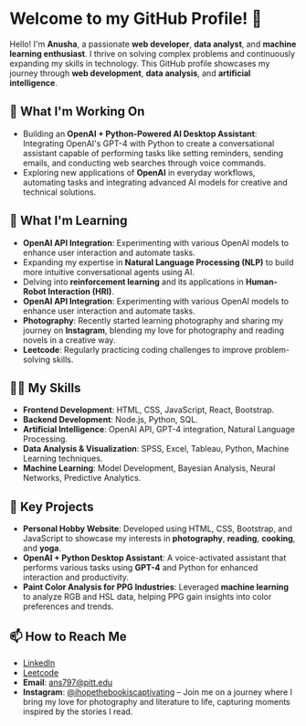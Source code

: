 
# Welcome to my GitHub Profile! 👋

Hello! I'm **Anusha**, a passionate **web developer**, **data analyst**, and **machine learning enthusiast**. I thrive on solving complex problems and continuously expanding my skills in technology. This GitHub profile showcases my journey through **web development**, **data analysis**, and **artificial intelligence**.

## 🔭 What I'm Working On
- Building an **OpenAI + Python-Powered AI Desktop Assistant**: Integrating OpenAI's GPT-4 with Python to create a conversational assistant capable of performing tasks like setting reminders, sending emails, and conducting web searches through voice commands.
- Exploring new applications of **OpenAI** in everyday workflows, automating tasks and integrating advanced AI models for creative and technical solutions.

## 🌱 What I'm Learning
- **OpenAI API Integration**: Experimenting with various OpenAI models to enhance user interaction and automate tasks.
- Expanding my expertise in **Natural Language Processing (NLP)** to build more intuitive conversational agents using AI.
- Delving into **reinforcement learning** and its applications in **Human-Robot Interaction (HRI)**.
- **OpenAI API Integration**: Experimenting with various OpenAI models to enhance user interaction and automate tasks.
- **Photography**: Recently started learning photography and sharing my journey on **Instagram**, blending my love for photography and reading novels in a creative way.
- **Leetcode**: Regularly practicing coding challenges to improve problem-solving skills.

## 👩‍💻 My Skills
- **Frontend Development**: HTML, CSS, JavaScript, React, Bootstrap.
- **Backend Development**: Node.js, Python, SQL.
- **Artificial Intelligence**: OpenAI API, GPT-4 integration, Natural Language Processing.
- **Data Analysis & Visualization**: SPSS, Excel, Tableau, Python, Machine Learning techniques.
- **Machine Learning**: Model Development, Bayesian Analysis, Neural Networks, Predictive Analytics.

## 🎯 Key Projects
- **Personal Hobby Website**: Developed using HTML, CSS, Bootstrap, and JavaScript to showcase my interests in **photography**, **reading**, **cooking**, and **yoga**.
- **OpenAI + Python Desktop Assistant**: A voice-activated assistant that performs various tasks using **GPT-4** and Python for enhanced interaction and productivity.
- **Paint Color Analysis for PPG Industries**: Leveraged **machine learning** to analyze RGB and HSL data, helping PPG gain insights into color preferences and trends.


## 📫 How to Reach Me
- [LinkedIn](https://www.linkedin.com/in/anusha-shivakumar/)
- [Leetcode](https://leetcode.com/u/Anusha_Shivakumar/)
- **Email**: ans797@pitt.edu
- **Instagram**: [@ihopethebookiscaptivating](https://www.instagram.com/ihopethebookiscaptivating/) – Join me on a journey where I bring my love for photography and literature to life, capturing moments inspired by the stories I read.
